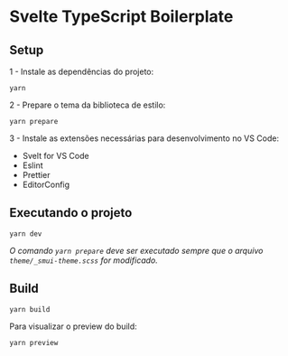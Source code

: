 # Svelte TypeScript Boilerplate

## Setup

1 - Instale as dependências do projeto:

```
yarn
```

2 - Prepare o tema da biblioteca de estilo:

```
yarn prepare
```

3 - Instale as extensões necessárias para desenvolvimento no VS Code:

- Svelt for VS Code
- Eslint
- Prettier
- EditorConfig

## Executando o projeto

```
yarn dev
```

_O comando `yarn prepare` deve ser executado sempre que o arquivo `theme/_smui-theme.scss` for modificado._

## Build

```
yarn build
```

Para visualizar o preview do build:

```
yarn preview
```
